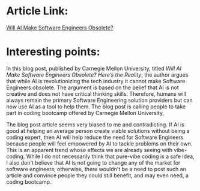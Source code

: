 # Article Link:
[Will AI Make Software Engineers Obsolete?](https://bootcamps.cs.cmu.edu/blog/will-ai-replace-software-engineers-reality-check)

# Interesting points:
In this blog post, published by Carnegie Mellon University, titled _Will AI Make Software Engineers Obsolete? Here’s the Reality_, the author argues that while AI is revolutionizing the tech industry it cannot make Software Engineers obsolete. The argument is based on the belief that AI is not creative and does not have critical thinking skills. Therefore, humans will always remain the primary Software Engineering solution providers but can now use AI as a tool to help them. The blog post is calling people to take part in coding bootcamp offered by Carnegie Mellon University, 

The blog post article seems very biased to me and contradicting. If AI is good at helping an average person create viable solutions without being a coding expert, then AI will help reduce the need for Software Engineers because people will feel empowered by AI to tackle problems on their own. This is an apparent trend whose effects we are already seeing with vibe-coding. While I do not necessarily think that pure-vibe coding is a safe idea, I also don't believe that AI is not going to change any of the market for software engineers, otherwise, there wouldn't be a need to post such an article and convince people they could still benefit, and may even need, a coding bootcamp.

